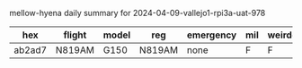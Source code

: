 mellow-hyena daily summary for 2024-04-09-vallejo1-rpi3a-uat-978

|hex|flight|model|reg|emergency|mil|weirdo|
|--|--|--|--|--|--|--|
|ab2ad7|N819AM|G150|N819AM|none|F|F|
